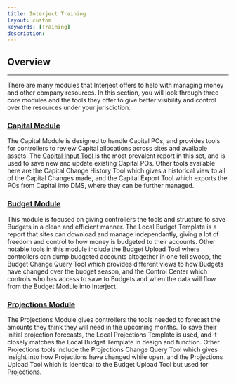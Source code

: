 ```yaml
---
title: Interject Training
layout: custom
keywords: [Training]
description: 
---
```

##  **Overview**
---

There are many modules that Interject offers to help with managing money and other company resources. In this section, you will look through three core modules and the tools they offer to give better visibility and control over the resources under your jurisdiction.

###  [ Capital Module ](/bApps/InterjectTraining/Capital/CapitalModule.html)

The Capital Module is designed to handle Capital POs, and provides tools for controllers to review Capital allocations across sites and available assets. The [ Capital Input Tool ](/bApps/InterjectTraining/Capital/CapitalInputReport.html) is the most prevalent report in this set, and is used to save new and update existing Capital POs. Other tools available here are the Capital Change History Tool which gives a historical view to all of the Capital Changes made, and the Capital Export Tool which exports the POs from Capital into DMS, where they can be further managed.

###  [ Budget Module ](/bApps/InterjectTraining/Budget/BudgetModule.html)

This module is focused on giving controllers the tools and structure to save Budgets in a clean and efficient manner. The Local Budget Template is a report that sites can download and manage independantly, giving a lot of freedom and control to how money is budgeted to their accounts. Other notable tools in this module include the Budget Upload Tool where controllers can dump budgeted accounts altogether in one fell swoop, the Budget Change Query Tool which provides different views to how Budgets have changed over the budget season, and the Control Center which controls who has access to save to Budgets and when the data will flow from the Budget Module into Interject.

###  [ Projections Module ](/bApps/InterjectTraining/Projections/ProjectionsModule.html)

The Projections Module gives controllers the tools needed to forecast the amounts they think they will need in the upcoming months. To save their initial projection forecasts, the Local Projections Template is used, and it closely matches the Local Budget Template in design and function. Other Projections tools include the Projections Change Query Tool which gives insight into how Projections have changed while open, and the Projections Upload Tool which is identical to the Budget Upload Tool but used for Projections.
